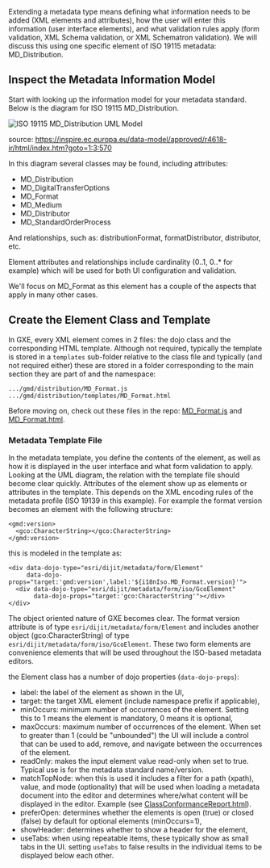 Extending a metadata type means defining what information needs to be added (XML elements and attributes), how the user will enter this information (user interface elements), and what validation rules apply (form validation, XML Schema validation, or XML Schematron validation). We will discuss this using one specific element of ISO 19115 metadata: MD_Distribution.

## Inspect the Metadata Information Model

Start with looking up the information model for your metadata standard. Below is the diagram for ISO 19115 MD_Distribution. 

![ISO 19115 MD_Distribution UML Model](https://inspire.ec.europa.eu/data-model/approved/r4618-ir/html/EARoot/EA1/EA3/EA13/EA11/EA2668.png)

source: https://inspire.ec.europa.eu/data-model/approved/r4618-ir/html/index.htm?goto=1:3:570

In this diagram several classes may be found, including attributes:
- MD_Distribution
- MD_DigitalTransferOptions
- MD_Format
- MD_Medium
- MD_Distributor
- MD_StandardOrderProcess

And relationships, such as: distributionFormat, formatDistributor, distributor, etc. 

Element attributes and relationships include cardinality (0..1, 0..* for example) which will be used for both UI configuration and validation.

We'll focus on MD_Format as this element has a couple of the aspects that apply in many other cases.

## Create the Element Class and Template

In GXE, every XML element comes in 2 files: the dojo class and the corresponding HTML template. Although not required, typically the template is stored in a `templates` sub-folder relative to the class file and typically (and not required either) these are stored in a folder corresponding to the main section they are part of and the namespace:

```
.../gmd/distribution/MD_Format.js
.../gmd/distribution/templates/MD_Format.html
```

Before moving on, check out these files in the repo: [MD_Format.js](https://github.com/Esri/geoportal-server-catalog/blob/master/geoportal/src/main/webapp/app/gxe/types/inspire2/gmd/distribution/MD_Format.js) and [MD_Format.html](https://github.com/Esri/geoportal-server-catalog/blob/master/geoportal/src/main/webapp/app/gxe/types/inspire2/gmd/distribution/templates/MD_Format.html).

### Metadata Template File

In the metadata template, you define the contents of the element, as well as how it is displayed in the user interface and what form validation to apply. Looking at the UML diagram, the relation with the template file should become clear quickly. Attributes of the element show up as elements or attributes in the template. This depends on the XML encoding rules of the metadata profile (ISO 19139 in this example). For example the format version becomes an element with the following structure:

```
<gmd:version>
  <gco:CharacterString></gco:CharacterString>
</gmd:version>
```

this is modeled in the template as:
```
<div data-dojo-type="esri/dijit/metadata/form/Element"
     data-dojo-props="target:'gmd:version',label:'${i18nIso.MD_Format.version}'">
  <div data-dojo-type="esri/dijit/metadata/form/iso/GcoElement"
       data-dojo-props="target:'gco:CharacterString'"></div>
</div>
```

The object oriented nature of GXE becomes clear. The format version attribute is of type `esri/dijit/metadata/form/Element` and includes another object (gco:CharacterString) of type `esri/dijit/metadata/form/iso/GcoElement`. These two form elements are convenience elements that will be used throughout the ISO-based metadata editors.

the Element class has a number of dojo properties (`data-dojo-props`):
- label: the label of the element as shown in the UI,
- target: the target XML element (include namespace prefix if applicable), 
- minOccurs: minimum number of occurrences of the element. Setting this to 1 means the element is mandatory, 0 means it is optional,
- maxOccurs: maximum number of occurrences of the element. When set to greater than 1 (could be "unbounded") the UI will include a control that can be used to add, remove, and navigate between the occurrences of the element.
- readOnly: makes the input element value read-only when set to true. Typical use is for the metadata standard name/version.
- matchTopNode: when this is used it includes a filter for a path (xpath), value, and mode (optionality) that will be used when loading a metadata document into the editor and determines where/what content will be displayed in the editor. Example (see [ClassConformanceReport.html](https://github.com/Esri/geoportal-server-catalog/blob/master/geoportal/src/main/webapp/app/gxe/types/inspire2/srv/dataQuality/templates/ClassConformanceReport.html)).
- preferOpen: determines whether the elements is open (true) or closed (false) by default for optional elements (minOccurs=1),
- showHeader: determines whether to show a header for the element,
- useTabs: when using repeatable items, these typically show as small tabs in the UI. setting `useTabs` to false results in the individual items to be displayed below each other.




